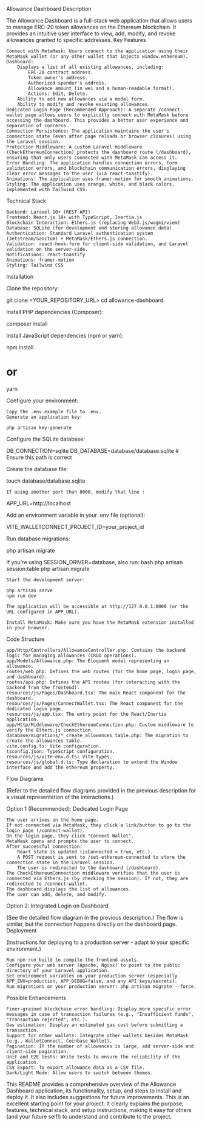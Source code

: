 Allowance Dashboard
Description

The Allowance Dashboard is a full-stack web application that allows users to manage ERC-20 token allowances on the Ethereum blockchain. It provides an intuitive user interface to view, add, modify, and revoke allowances granted to specific addresses.
Key Features

    Connect with MetaMask: Users connect to the application using their MetaMask wallet (or any other wallet that injects window.ethereum).
    Dashboard:
        Displays a list of all existing allowances, including:
            ERC-20 contract address.
            Token owner's address.
            Authorized spender's address.
            Allowance amount (in wei and a human-readable format).
            Actions: Edit, Delete.
        Ability to add new allowances via a modal form.
        Ability to modify and revoke existing allowances.
    Dedicated Login Page (Recommended Approach): A separate /connect-wallet page allows users to explicitly connect with MetaMask before accessing the dashboard. This provides a better user experience and separation of concerns.
    Connection Persistence: The application maintains the user's connection state (even after page reloads or browser closures) using the Laravel session.
    Protection Middleware: A custom Laravel middleware (CheckEthereumConnection) protects the dashboard route (/dashboard), ensuring that only users connected with MetaMask can access it.
    Error Handling: The application handles connection errors, form validation errors, and blockchain communication errors, displaying clear error messages to the user (via react-toastify).
    Animations: The application uses framer-motion for smooth animations.
    Styling: The application uses orange, white, and black colors, implemented with Tailwind CSS.

Technical Stack

    Backend: Laravel 10+ (REST API)
    Frontend: React.js 18+ with TypeScript, Inertia.js
    Blockchain Interaction: Ethers.js (replacing Web3.js/wagmi/viem)
    Database: SQLite (for development and storing allowance data)
    Authentication: Standard Laravel authentication system (Jetstream/Sanctum) + MetaMask/Ethers.js connection.
    Validation: react-hook-form for client-side validation, and Laravel validation on the server-side.
    Notifications: react-toastify
    Animations: framer-motion
    Styling: Tailwind CSS

Installation

Clone the repository:

git clone <YOUR_REPOSITORY_URL>
cd allowance-dashboard

Install PHP dependencies (Composer):

composer install

Install JavaScript dependencies (npm or yarn):

npm install
# or
yarn

Configure your environment:

    Copy the .env.example file to .env.
    Generate an application key:

    php artisan key:generate

Configure the SQLite database:

DB_CONNECTION=sqlite
DB_DATABASE=database/database.sqlite  # Ensure this path is correct

Create the database file:

  touch database/database.sqlite

    If using another port than 8000, modify that line :

   APP_URL=http://localhost

Add an environment variable in your .env file (optional):

VITE_WALLETCONNECT_PROJECT_ID=your_project_id

Run database migrations:

php artisan migrate

If you're using SESSION_DRIVER=database, also run: bash php artisan session:table php artisan migrate 

    Start the development server:

    php artisan serve
    npm run dev

    The application will be accessible at http://127.0.0.1:8000 (or the URL configured in APP_URL).

    Install MetaMask: Make sure you have the MetaMask extension installed in your browser.

Code Structure

    app/Http/Controllers/AllowanceController.php: Contains the backend logic for managing allowances (CRUD operations).
    app/Models/Allowance.php: The Eloquent model representing an allowance.
    routes/web.php: Defines the web routes (for the home page, login page, and dashboard).
    routes/api.php: Defines the API routes (for interacting with the backend from the frontend).
    resources/js/Pages/Dashboard.tsx: The main React component for the dashboard.
    resources/js/Pages/ConnectWallet.tsx: The React component for the dedicated login page.
    resources/js/app.tsx: The entry point for the React/Inertia application.
    app/Http/Middleware/CheckEthereumConnection.php: Custom middleware to verify the Ethers.js connection.
    database/migrations/*_create_allowances_table.php: The migration to create the allowances table.
    vite.config.ts: Vite configuration.
    tsconfig.json: TypeScript configuration.
    resources/js/vite-env.d.ts: Vite types.
    resources/js/global.d.ts: Type declaration to extend the Window interface and add the ethereum property.

Flow Diagrams

(Refer to the detailed flow diagrams provided in the previous description for a visual representation of the interactions.)

Option 1 (Recommended): Dedicated Login Page

    The user arrives on the home page.
    If not connected via MetaMask, they click a link/button to go to the login page (/connect-wallet).
    On the login page, they click "Connect Wallet".
    MetaMask opens and prompts the user to connect.
    After successful connection:
        React state is updated (isConnected = true, etc.).
        A POST request is sent to /set-ethereum-connected to store the connection state in the Laravel session.
        The user is redirected to the dashboard (/dashboard).
    The CheckEthereumConnection middleware verifies that the user is connected via Ethers.js (by checking the session). If not, they are redirected to /connect-wallet.
    The dashboard displays the list of allowances.
    The user can add, delete, and modify.

Option 2: Integrated Login on Dashboard

(See the detailed flow diagram in the previous description.) The flow is similar, but the connection happens directly on the dashboard page.
Deployment

(Instructions for deploying to a production server - adapt to your specific environment.)

    Run npm run build to compile the frontend assets.
    Configure your web server (Apache, Nginx) to point to the public directory of your Laravel application.
    Set environment variables on your production server (especially APP_ENV=production, APP_DEBUG=false, and any API keys/secrets).
    Run migrations on your production server: php artisan migrate --force.

Possible Enhancements

    Finer-grained blockchain error handling: Display more specific error messages in case of transaction failures (e.g., "Insufficient funds", "Transaction rejected", etc.).
    Gas estimation: Display an estimated gas cost before submitting a transaction.
    Support for other wallets: Integrate other wallets besides MetaMask (e.g., WalletConnect, Coinbase Wallet).
    Pagination: If the number of allowances is large, add server-side and client-side pagination.
    Unit and E2E tests: Write tests to ensure the reliability of the application.
    CSV Export: To export allowance data as a CSV file.
    Dark/Light Mode: Allow users to switch between themes.

This README provides a comprehensive overview of the Allowance Dashboard application, its functionality, setup, and steps to install and deploy it. It also includes suggestions for future improvements. This is an excellent starting point for your project. It clearly explains the purpose, features, technical stack, and setup instructions, making it easy for others (and your future self!) to understand and contribute to the project.
